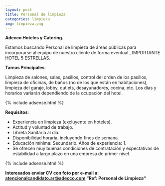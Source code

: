 ```yaml
---
layout: post
title: Personal de limpieza
categories: limpieza
img: limpieza.png
---
```


**Adecco Hoteles y Catering.**

Estamos buscando Personal de limpieza de áreas públicas para incorporarse al equipo de nuestro cliente de forma eventual , IMPORTANTE HOTEL 5 ESTRELLAS.

**Tareas Principales**:

Limpieza de salones, salas, pasillos, control del orden de los pasillos, limpieza de oficinas, de baños (no de los que están en habitaciones), limpieza del garaje, lobby, outlets, desayunadores, cocina, etc. Los días y horarios variarán dependiendo de la ocupación del hotel.

{% include adsense.html %}

**Requisitos**:

- Experiencia en limpieza (excluyente en hoteles).
- Actitud y voluntad de trabajo.
- Libreta Sanitaria al día.
- Disponibilidad horaria, incluyendo fines de semana. 
- Educación mínima: Secundario. Años de experiencia: 1.
- Se ofrecen muy buenas condiciones de contratación y expectativas de estabilidad a largo plazo en una empresa de primer nivel.
 
{% include adsense.html %}

**Interesados enviar CV con foto por e-mail a: atencionalcandidato.ar@adecco.com
“Ref: Personal de Limpieza“**
